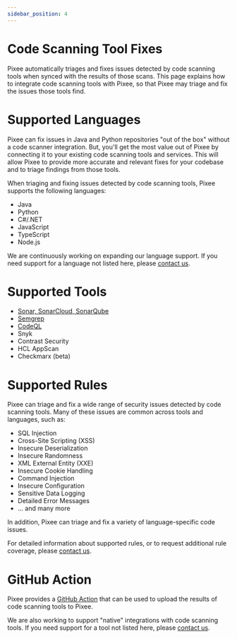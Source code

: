 ```yaml
---
sidebar_position: 4
---
```


# Code Scanning Tool Fixes

Pixee automatically triages and fixes issues detected by code scanning tools when synced with the results of those scans. This page explains how to integrate code scanning tools with Pixee, so that Pixee may triage and fix the issues those tools find.

# Supported Languages

Pixee can fix issues in Java and Python repositories "out of the box" without a code scanner integration. But, you'll get the most value out of Pixee by connecting it to your existing code scanning tools and services. This will allow Pixee to provide more accurate and relevant fixes for your codebase and to triage findings from those tools.

When triaging and fixing issues detected by code scanning tools, Pixee supports the following languages:

- Java
- Python
- C#/.NET
- JavaScript
- TypeScript
- Node.js

We are continuously working on expanding our language support. If you need support for a language not listed here, please [contact us](https://pixee.ai/demo-landing-page).

# Supported Tools

- [Sonar, SonarCloud, SonarQube](/code-scanning-tools/sonar)
- [Semgrep](/code-scanning-tools/semgrep)
- [CodeQL](/code-scanning-tools/codeql)
- Snyk
- Contrast Security
- HCL AppScan
- Checkmarx (beta)

# Supported Rules

Pixee can triage and fix a wide range of security issues detected by code scanning tools. Many of these issues are common across tools and languages, such as:

- SQL Injection
- Cross-Site Scripting (XSS)
- Insecure Deserialization
- Insecure Randomness
- XML External Entity (XXE)
- Insecure Cookie Handling
- Command Injection
- Insecure Configuration
- Sensitive Data Logging
- Detailed Error Messages
- ... and many more

In addition, Pixee can triage and fix a variety of language-specific code issues.

For detailed information about supported rules, or to request additional rule coverage, please [contact us](https://pixee.ai/demo-landing-page).

# GitHub Action

Pixee provides a [GitHub Action](https://github.com/marketplace/actions/upload-tool-results-to-pixeebot) that can be used to upload the results of code scanning tools to Pixee.

We are also working to support "native" integrations with code scanning tools. If you need support for a tool not listed here, please [contact us](https://pixee.ai/demo-landing-page).

